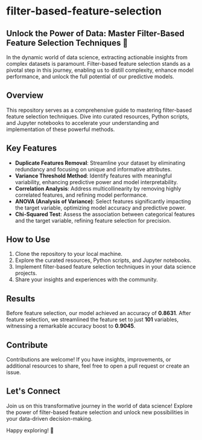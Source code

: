 # filter-based-feature-selection
## Unlock the Power of Data: Master Filter-Based Feature Selection Techniques 🚀

In the dynamic world of data science, extracting actionable insights from complex datasets is paramount. Filter-based feature selection stands as a pivotal step in this journey, enabling us to distill complexity, enhance model performance, and unlock the full potential of our predictive models.

## Overview
This repository serves as a comprehensive guide to mastering filter-based feature selection techniques. Dive into curated resources, Python scripts, and Jupyter notebooks to accelerate your understanding and implementation of these powerful methods.

## Key Features
- **Duplicate Features Removal**: Streamline your dataset by eliminating redundancy and focusing on unique and informative attributes.
- **Variance Threshold Method**: Identify features with meaningful variability, enhancing predictive power and model interpretability.
- **Correlation Analysis**: Address multicollinearity by removing highly correlated features, and refining model performance.
- **ANOVA (Analysis of Variance)**: Select features significantly impacting the target variable, optimizing model accuracy and predictive power.
- **Chi-Squared Test**: Assess the association between categorical features and the target variable, refining feature selection for precision.

## How to Use
1. Clone the repository to your local machine.
2. Explore the curated resources, Python scripts, and Jupyter notebooks.
3. Implement filter-based feature selection techniques in your data science projects.
4. Share your insights and experiences with the community.

## Results
Before feature selection, our model achieved an accuracy of **0.8631**. 
After feature selection, we streamlined the feature set to just **101** variables, witnessing a remarkable accuracy boost to **0.9045**.

## Contribute
Contributions are welcome! If you have insights, improvements, or additional resources to share, feel free to open a pull request or create an issue.

## Let's Connect
Join us on this transformative journey in the world of data science! Explore the power of filter-based feature selection and unlock new possibilities in your data-driven decision-making.

Happy exploring! 💫
